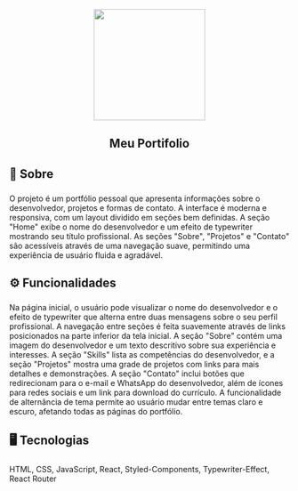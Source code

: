 <div align="center">
  <img height="200" src="https://nicolassaraivaa.github.io/photosredmi/imgProjects/myportifolio.png"  />
</div>

###

<h2 align="center">Meu Portifolio</h2>

###

<h2 align="left">📝 Sobre</h2>

###

<p align="left">O projeto é um portfólio pessoal que apresenta informações sobre o desenvolvedor, projetos e formas de contato. A interface é moderna e responsiva, com um layout dividido em seções bem definidas. A seção "Home" exibe o nome do desenvolvedor e um efeito de typewriter mostrando seu título profissional. As seções "Sobre", "Projetos" e "Contato" são acessíveis através de uma navegação suave, permitindo uma experiência de usuário fluida e agradável.</p>

###

<h2 align="left">⚙ Funcionalidades</h2>

###

<p align="left">Na página inicial, o usuário pode visualizar o nome do desenvolvedor e o efeito de typewriter que alterna entre duas mensagens sobre o seu perfil profissional. A navegação entre seções é feita suavemente através de links posicionados na parte inferior da tela inicial. A seção "Sobre" contém uma imagem do desenvolvedor e um texto descritivo sobre sua experiência e interesses. A seção "Skills" lista as competências do desenvolvedor, e a seção "Projetos" mostra uma grade de projetos com links para mais detalhes e demonstrações. A seção "Contato" inclui botões que redirecionam para o e-mail e WhatsApp do desenvolvedor, além de ícones para redes sociais e um link para download do currículo. A funcionalidade de alternância de tema permite ao usuário mudar entre temas claro e escuro, afetando todas as páginas do portfólio.</p>

###

<h2 align="left">🖥 Tecnologias</h2>

###

<p align="left">HTML, CSS, JavaScript, React, Styled-Components, Typewriter-Effect, React Router</p>

###


